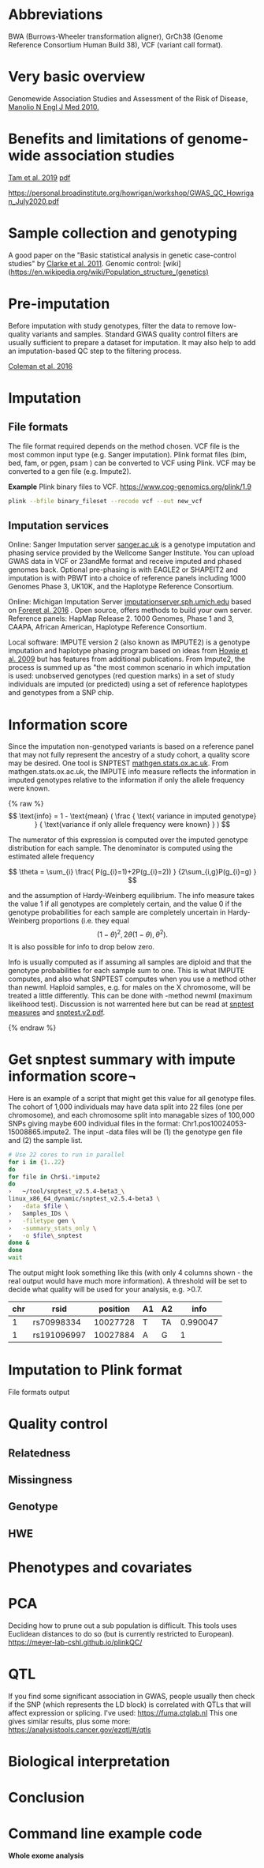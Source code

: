 <!-- --- -->
<!-- layout: topic -->
<!-- title: Genome wide assocciation study -->
<!-- created: 8 Sep 2020 -->
<!-- date: 2020-09-08 -->
<!-- bibliography: -->
<!-- - '../tail/bibliography.bib' -->
<!-- tags: genomics -->
<!-- subject: Precision medicine -->
<!-- --- -->
<!-- {{ page.title }} -->
<!-- ================ -->

<!-- * TOC -->
<!-- {:toc} -->

# Abbreviations
BWA (Burrows-Wheeler transformation aligner), 
GrCh38 (Genome Reference Consortium Human Build 38), 
VCF (variant call format).

# Very basic overview
Genomewide Association Studies and Assessment of the Risk of Disease, [Manolio N Engl J Med 2010.](https://www.nejm.org/doi/full/10.1056/NEJMra0905980)
# Benefits and limitations of genome-wide association studies

[Tam et al. 2019](https://pubmed.ncbi.nlm.nih.gov/31068683/)
[pdf](https://www.gwern.net/docs/genetics/heritable/2019-tam.pdf)

<https://personal.broadinstitute.org/howrigan/workshop/GWAS_QC_Howrigan_July2020.pdf>

# Sample collection and genotyping
A good paper on the "Basic statistical analysis in genetic case-control studies" by [Clarke et al. 2011](https://www.ncbi.nlm.nih.gov/pmc/articles/PMC3154648/).
Genomic control: [wiki](https://en.wikipedia.org/wiki/Population_structure_(genetics)

# Pre-imputation
Before imputation with study genotypes, filter the data to remove low-quality variants and samples. 
Standard GWAS quality control filters are usually sufficient to prepare a dataset for imputation. 
It may also help to add an imputation-based QC step to the filtering process.

[Coleman et al. 2016](https://academic.oup.com/bfg/article/15/4/298/2412127)

# Imputation

## File formats
The file format required depends on the method chosen.
VCF file is the most common input type (e.g. Sanger imputation).
Plink format files (bim, bed, fam, or pgen, psam ) can be converted to VCF using Plink.
VCF may be converted to a gen file (e.g. Impute2).

**Example**
Plink binary files to VCF.
https://www.cog-genomics.org/plink/1.9
```bash
plink --bfile binary_fileset --recode vcf --out new_vcf
```

## Imputation services
Online: Sanger Imputation server
[sanger.ac.uk](https://www.sanger.ac.uk/tool/sanger-imputation-service/)
is a genotype imputation and phasing service provided by the Wellcome Sanger Institute. 
You can upload GWAS data in VCF or 23andMe format and receive imputed and phased genomes back. 
Optional pre-phasing is with EAGLE2 or SHAPEIT2 and imputation is with PBWT into a choice of reference panels including 1000 Genomes Phase 3, UK10K, and the Haplotype Reference Consortium.

Online: Michigan Imputation Server
[imputationserver.sph.umich.edu](https://imputationserver.sph.umich.edu/index.html#!)
based on 
[Foreret al. 2016](https://pubmed.ncbi.nlm.nih.gov/27571263/)
.
Open source, offers methods to build your own server.
Reference panels: 
HapMap Release 2.
1000 Genomes,
Phase 1 and 3,
CAAPA,
African American,
Haplotype Reference Consortium.

Local software: IMPUTE version 2 (also known as IMPUTE2) is a genotype imputation and haplotype phasing program based on ideas from 
[Howie et al. 2009](https://journals.plos.org/plosgenetics/article?id=10.1371/journal.pgen.1000529)
but has features from additional publications.
From Impute2, the process is summed up as "the most common scenario in which imputation is used: 
unobserved genotypes (red question marks) in a set of study individuals are imputed (or predicted) using a set of reference haplotypes and genotypes from a SNP chip.

# Information score
Since the imputation non-genotyped variants is based on a reference panel that
may not fully represent the ancestry of a study cohort, a quality score may be 
desired.
One tool is SNPTEST
[mathgen.stats.ox.ac.uk](https://mathgen.stats.ox.ac.uk/genetics_software/snptest/snptest.html#info_measures).
From mathgen.stats.ox.ac.uk, the IMPUTE info measure reflects the information in imputed genotypes relative to the information if only the allele frequency were known. 

{% raw %}
$$ \text{info} = 1 - \text{mean} (
\frac {
\text{ variance in imputed genotype} }
{ \text{variance if only allele frequency were known} }
) $$

The numerator of this expression is computed over the imputed genotype distribution for each sample. The denominator is computed using the estimated allele frequency

$$
\theta = \sum_{i} 
\frac{
P(g_{i}=1)+2P(g_{i}=2)) }
{2\sum_{i,g}P(g_{i}=g) }
$$

and the assumption of Hardy-Weinberg equilibrium.
The info measure takes the value 1 if all genotypes are completely certain, 
and the value 0 if the genotype probabilities for each sample are completely uncertain in Hardy-Weinberg proportions 
(i.e. they equal
$$
(1-\theta)^{2}, 2\theta(1-\theta), \theta^{2}). 
$$
It is also possible for info to drop below zero.

Info is usually computed as if assuming all samples are diploid and that the genotype probabilities for each sample sum to one. This is what IMPUTE computes, and also what SNPTEST computes when you use a method other than newml.
Haploid samples, e.g. for males on the X chromosome, will be treated a little differently.
This can be done with -method newml (maximum likelihood test). 
Discussion is not warrented here but can be read at
[snptest measures](https://mathgen.stats.ox.ac.uk/genetics_software/snptest/snptest.html#info_measures) and
[snptest.v2.pdf](https://mathgen.stats.ox.ac.uk/genetics_software/snptest/snptest.v2.pdf).

{% endraw %}

# Get snptest summary with impute information score¬
Here is an example of a script that might get this value for all genotype files.
The cohort of 1,000 individuals may have data split into 22 files (one per chromosome),
and each chromosome split into managable sizes of 100,000 SNPs giving maybe 600 individual files in the format:
Chr1.pos10024053-15008865.impute2.
The input -data files will be (1) the genotype gen file and (2) the sample list.

```bash
# Use 22 cores to run in parallel
for i in {1..22}
do
for file in Chr$i.*impute2
do
›   ~/tool/snptest_v2.5.4-beta3_\
linux_x86_64_dynamic/snptest_v2.5.4-beta3 \
›   -data $file \
›   Samples_IDs \
›   -filetype gen \
›   -summary_stats_only \
›   -o $file\_snptest
done &
done
wait
```
The output might look something like this (with only 4 columns shown - the real output would have much more information).
A threshold will be set to decide what quality will be used for your analysis, 
e.g. >0.7.

| chr 	| rsid                     	| position 	| A1 	| A2 	| info     	|
|-----	|-------------	|----------	|----	|----	|----------	|
| 1   	| rs70998334 	| 10027728 	| T  	| TA 	| 0.990047 	|
| 1   	| rs191096997 	| 10027884 	| A  	| G  	| 1        	|


# Imputation to Plink format
File formats output

# Quality control
## Relatedness
## Missingness
## Genotype
## HWE

# Phenotypes and covariates

# PCA


Deciding how to prune out a sub population is difficult.
This tools uses Euclidean distances to do so (but is currently restricted to European).
https://meyer-lab-cshl.github.io/plinkQC/


# QTL
If you find some significant association in GWAS, people usually then check if the SNP (which represents the LD block) is correlated with QTLs that will affect expression or splicing.
I've used:
https://fuma.ctglab.nl
This one gives similar results, plus some more:
https://analysistools.cancer.gov/ezqtl/#/qtls

# Biological interpretation

# Conclusion


# Command line example code
**Whole exome analysis**

```bash


```
